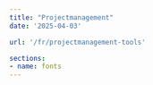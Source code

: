 ```yaml
---
title: "Projectmanagement"
date: '2025-04-03'

url: '/fr/projectmanagement-tools'

sections:
- name: fonts
---
```


